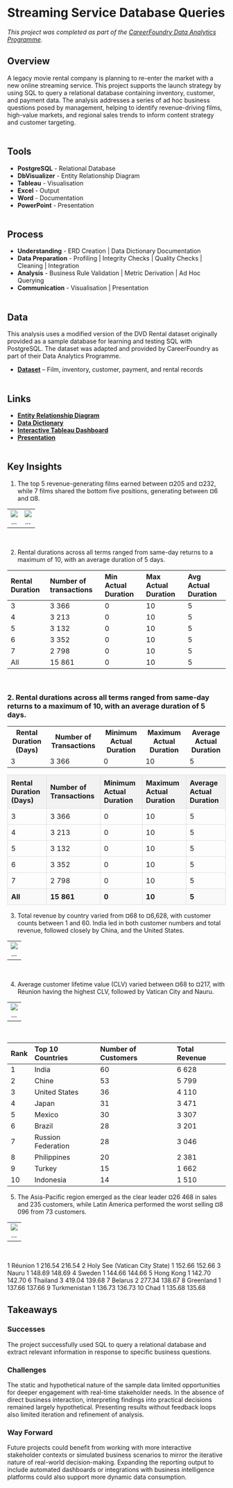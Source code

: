 # Streaming Service Database Queries
*This project was completed as part of the [CareerFoundry Data Analytics Programme](https://careerfoundry.com/en/courses/become-a-data-analyst/).*

## Overview
A legacy movie rental company is planning to re-enter the market with a new online streaming service. This project supports the launch strategy by using SQL to query a relational database containing inventory, customer, and payment data. The analysis addresses a series of ad hoc business questions posed by management, helping to identify revenue-driving films, high-value markets, and regional sales trends to inform content strategy and customer targeting.
<br><br>

## Tools
- **PostgreSQL** - Relational Database
- **DbVisualizer** - Entity Relationship Diagram
- **Tableau** - Visualisation
- **Excel** - Output
- **Word** - Documentation
- **PowerPoint** - Presentation
<br><br>

## Process
- **Understanding** - ERD Creation | Data Dictionary Documentation
- **Data Preparation** - Profiling | Integrity Checks | Quality Checks | Cleaning | Integration
- **Analysis** - Business Rule Validation | Metric Derivation | Ad Hoc Querying
- **Communication** - Visualisation | Presentation
<br><br>

## Data
This analysis uses a modified version of the DVD Rental dataset originally provided as a sample database for learning and testing SQL with PostgreSQL. The dataset was adapted and provided by CareerFoundry as part of their Data Analytics Programme.

- [**Dataset**](http://www.postgresqltutorial.com/wp-content/uploads/2019/05/dvdrental.zip) – Film, inventory, customer, payment, and rental records
<br><br>

## Links
- [**Entity Relationship Diagram**](deliverables/erd_dbvisualiser.png)
- [**Data Dictionary**](deliverables/data_dictionary.pdf)
- [**Interactive Tableau Dashboard**](https://public.tableau.com/views/StreamingService_17486375379040/Dashboard1?:language=en-GB&:sid=&:redirect=auth&:display_count=n&:origin=viz_share_link)
- [**Presentation**](deliverables/presentation.pdf)
<br><br>

## Key Insights
1. The top 5 revenue-generating films earned between ¤205 and ¤232, while 7 films shared the bottom five positions, generating between ¤6 and ¤8.
<table>
<tr>
<td align="center" valign="top" width="50%">
    <img src="visualisations/top_films.png"" ><br>
    <em>...</em>
</td>
<td align="center" valign="top" width="50%">
    <img src="visualisations/bottom_films.png" ><br>
    <em>...</em>
</td>
</tr>
</table>
<br>

2. Rental durations across all terms ranged from same-day returns to a maximum of 10, with an average duration of 5 days.

Rental Duration|Number of transactions|Min Actual Duration|Max Actual Duration|Avg Actual Duration
:---|:---|:---|:---|:---
3|3 366|0|10|5
4|3 213|0|10|5
5|3 132|0|10|5
6|3 352|0|10|5
7|2 798|0|10|5
All|15 861|0|10|5
<br>

<table width="100%">
  <tr>
    <th>Rental Duration (Days)</th>
    <th>Number of Transactions</th>
    <th>Minimum Actual Duration</th>
    <th>Maximum Actual Duration</th>
    <th>Average Actual Duration</th>
  </tr>
  <tr>
    <td>3</td><td>3 366</td><td>0</td><td>10</td><td>5</td>
  </tr>



  <h3>2. Rental durations across all terms ranged from same-day returns to a maximum of 10, with an average duration of 5 days.</h3>

<table style="width:100%; border-collapse: collapse;">
  <thead>
    <tr style="background-color: #f2f2f2;">
      <th style="text-align: left; padding: 8px; border: 1px solid #ddd;">Rental Duration (Days)</th>
      <th style="text-align: left; padding: 8px; border: 1px solid #ddd;">Number of Transactions</th>
      <th style="text-align: left; padding: 8px; border: 1px solid #ddd;">Minimum Actual Duration</th>
      <th style="text-align: left; padding: 8px; border: 1px solid #ddd;">Maximum Actual Duration</th>
      <th style="text-align: left; padding: 8px; border: 1px solid #ddd;">Average Actual Duration</th>
    </tr>
  </thead>
  <tbody>
    <tr>
      <td style="padding: 8px; border: 1px solid #ddd;">3</td>
      <td style="padding: 8px; border: 1px solid #ddd;">3 366</td>
      <td style="padding: 8px; border: 1px solid #ddd;">0</td>
      <td style="padding: 8px; border: 1px solid #ddd;">10</td>
      <td style="padding: 8px; border: 1px solid #ddd;">5</td>
    </tr>
    <tr>
      <td style="padding: 8px; border: 1px solid #ddd;">4</td>
      <td style="padding: 8px; border: 1px solid #ddd;">3 213</td>
      <td style="padding: 8px; border: 1px solid #ddd;">0</td>
      <td style="padding: 8px; border: 1px solid #ddd;">10</td>
      <td style="padding: 8px; border: 1px solid #ddd;">5</td>
    </tr>
    <tr>
      <td style="padding: 8px; border: 1px solid #ddd;">5</td>
      <td style="padding: 8px; border: 1px solid #ddd;">3 132</td>
      <td style="padding: 8px; border: 1px solid #ddd;">0</td>
      <td style="padding: 8px; border: 1px solid #ddd;">10</td>
      <td style="padding: 8px; border: 1px solid #ddd;">5</td>
    </tr>
    <tr>
      <td style="padding: 8px; border: 1px solid #ddd;">6</td>
      <td style="padding: 8px; border: 1px solid #ddd;">3 352</td>
      <td style="padding: 8px; border: 1px solid #ddd;">0</td>
      <td style="padding: 8px; border: 1px solid #ddd;">10</td>
      <td style="padding: 8px; border: 1px solid #ddd;">5</td>
    </tr>
    <tr>
      <td style="padding: 8px; border: 1px solid #ddd;">7</td>
      <td style="padding: 8px; border: 1px solid #ddd;">2 798</td>
      <td style="padding: 8px; border: 1px solid #ddd;">0</td>
      <td style="padding: 8px; border: 1px solid #ddd;">10</td>
      <td style="padding: 8px; border: 1px solid #ddd;">5</td>
    </tr>
    <tr style="font-weight: bold; background-color: #f9f9f9;">
      <td style="padding: 8px; border: 1px solid #ddd;">All</td>
      <td style="padding: 8px; border: 1px solid #ddd;">15 861</td>
      <td style="padding: 8px; border: 1px solid #ddd;">0</td>
      <td style="padding: 8px; border: 1px solid #ddd;">10</td>
      <td style="padding: 8px; border: 1px solid #ddd;">5</td>
    </tr>
  </tbody>
</table>

3. Total revenue by country varied from ¤68 to ¤6,628, with customer counts between 1 and 60. India led in both customer numbers and total revenue, followed closely by China, and the United States.
<table>
<tr>
<td align="center" valign="top" width="100%">
    <img src="visualisations/revenue_customers.png" ><br>
    <em>...</em>
</td>
</tr>
</table>
<br>

4. Average customer lifetime value (CLV) varied between ¤68 to ¤217, with Réunion having the highest CLV, followed by Vatican City and Nauru.
<table>
<tr>
<td align="center" valign="top" width="100%">
    <img src="visualisations/clv_customers.png" ><br>
    <em>...</em>
</td>
</tr>
</table>
<br>

Rank|Top 10 Countries|Number of Customers|Total Revenue
:---|:---|:---|:---
1|India|60|6 628
2|Chine|53|5 799
3|United States|36|4 110
4|Japan|31|3 471
5|Mexico|30|3 307
6|Brazil|28|3 201
7|Russion Federation|28|3 046
8|Philippines|20|2 381
9|Turkey|15|1 662
10|Indonesia|14|1 510


5. The Asia-Pacific region emerged as the clear leader ¤26 468 in sales and 235 customers, while Latin America performed the worst selling ¤8 096 from 73 customers.
<table>
<tr>
<td align="center" valign="top" width="100%">
    <img src="visualisations/regional.png" ><br>
    <em>...</em>
</td>
</tr>
</table>
<br>


1	Réunion	1	216.54	216.54
2	Holy See (Vatican City State)	1	152.66	152.66
3	Nauru	1	148.69	148.69
4	Sweden	1	144.66	144.66
5	Hong Kong	1	142.70	142.70
6	Thailand	3	419.04	139.68
7	Belarus	2	277.34	138.67
8	Greenland	1	137.66	137.66
9	Turkmenistan	1	136.73	136.73
10	Chad	1	135.68	135.68



## Takeaways
### Successes
The project successfully used SQL to query a relational database and extract relevant information in response to specific business questions.

### Challenges
The static and hypothetical nature of the sample data limited opportunities for deeper engagement with real-time stakeholder needs. In the absence of direct business interaction, interpreting findings into practical decisions remained largely hypothetical. Presenting results without feedback loops also limited iteration and refinement of analysis.

### Way Forward
Future projects could benefit from working with more interactive stakeholder contexts or simulated business scenarios to mirror the iterative nature of real-world decision-making. Expanding the reporting output to include automated dashboards or integrations with business intelligence platforms could also support more dynamic data consumption.
